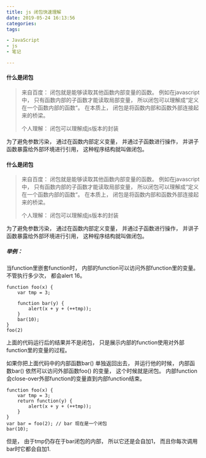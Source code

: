 ```yaml
---
title: js 闭包快速理解
date: 2019-05-24 16:13:56
categories:
tags:

- JavaScript
- js
- 笔记

---
```


#### 什么是闭包

> 来自百度： 闭包就是能够读取其他函数内部变量的函数。 例如在javascript中， 只有函数内部的子函数才能读取局部变量， 所以闭包可以理解成“定义在一个函数内部的函数“。 在本质上， 闭包是将函数内部和函数外部连接起来的桥梁。 
>  
> 个人理解： 闭包可以理解成js版本的封装

为了避免参数污染， 通过在函数内部定义变量， 并通过子函数进行操作， 并讲子函数暴露给外部环境进行引用， 这种程序结构就叫做闭包。 
<!-- more -->

#### 什么是闭包

> 来自百度： 闭包就是能够读取其他函数内部变量的函数。 例如在javascript中， 只有函数内部的子函数才能读取局部变量， 所以闭包可以理解成“定义在一个函数内部的函数“。 在本质上， 闭包是将函数内部和函数外部连接起来的桥梁。 
>  
> 个人理解： 闭包可以理解成js版本的封装

为了避免参数污染， 通过在函数内部定义变量， 并通过子函数进行操作， 并讲子函数暴露给外部环境进行引用， 这种程序结构就叫做闭包。 

##### 举例： 

当function里嵌套function时， 内部的function可以访问外部function里的变量。 不管执行多少次， 都会alert 16。 

```
function foo(x) {
    var tmp = 3;

    function bar(y) {
        alert(x + y + (++tmp));
    }
    bar(10);
}
foo(2)
```

上面的代码运行后的结果并不是闭包， 只是展示内部的function使用对外部function里的变量的过程。 
 
如果你把上面代码中的内部函数bar() 单独返回出去， 并运行他的时候， 内部函数bar() 依然可以访问外部函数foo() 的变量， 这个时候就是闭包。 内部function会close-over外部function的变量直到内部function结束。 

```
function foo(x) {
    var tmp = 3;
    return function(y) {
        alert(x + y + (++tmp));
    }
}
var bar = foo(2); // bar 现在是一个闭包
bar(10);
```

但是， 由于tmp仍存在于bar闭包的内部， 所以它还是会自加1， 而且你每次调用bar时它都会自加1.

